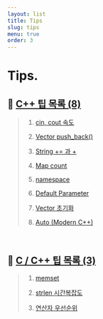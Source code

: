 ```yaml
---
layout: list
title: Tips
slug: tips
menu: true
order: 3
---
```


# Tips.


## 🚩 [C++ 팁 목록 (8)](../_featured_categories/cpp_tip.md)

> 1. [cin, cout 속도](../tips/cpp_tip/_posts/2020-06-30-cin-속도.md)
> 
> 2. [Vector push_back()](../tips/cpp_tip/_posts/2020-06-30-Vector-push_back().md)
> 
> 3. [String += 과 +](../tips/cpp_tip/_posts/2020-06-30-String-+=-과-+.md)
> 
> 4. [Map count](../tips/cpp_tip/_posts/2020-06-30-Map-Count.md)
>
> 5. [namespace](../tips/cpp_tip/_posts/2020-06-30-Namespace.md)
>
> 6. [Default Parameter](../tips/cpp_tip/_posts/2020-06-30-Default-Parameter.md)
> 
> 7. [Vector 초기화](../tips/cpp_tip/_posts/2020-06-30-Vector-초기화.md)
>
> 8. [Auto (Modern C++)](../tips/cpp_tip/_posts/2020-06-30-Auto(C++11).md)
> 


<br>

## 🚩 [C / C++ 팁 목록 (3)](../posting/cate/c_tip.md)

> 1. [memset](../tips/c_tip/_posts/2020-06-30-memset.md)
> 
> 2. [strlen 시간복잡도](../tips/c_tip/_posts/2020-06-30-strlen-시간복잡도.md)
> 
> 3. [연산자 우선순위](../tips/c_tip/_posts/2020-06-30-연산자-우선순위.md)
